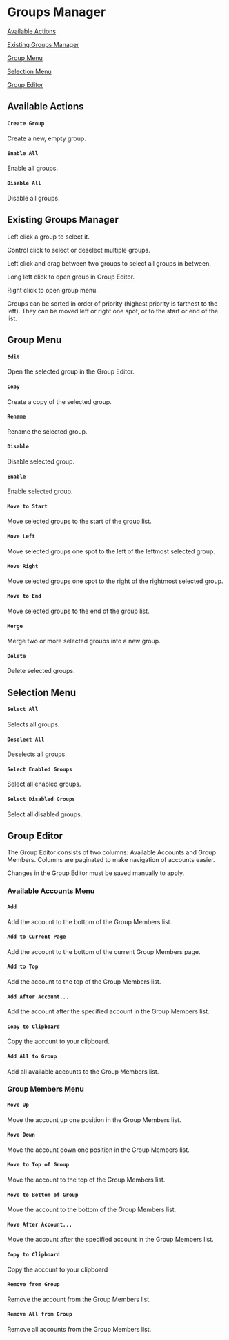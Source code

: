 # Groups Manager

[Available Actions](#aa)

[Existing Groups Manager](#egm)

[Group Menu](#gm)

[Selection Menu](#sm)

[Group Editor](#ge)

## <a href="#" id="aa"></a>Available Actions

#### ```Create Group```

Create a new, empty group.

#### ```Enable All```

Enable all groups.

#### ```Disable All```

Disable all groups.

## <a href="#" id="egm"></a>Existing Groups Manager

Left click a group to select it.

Control click to select or deselect multiple groups.

Left click and drag between two groups to select all groups in between.

Long left click to open group in Group Editor.

Right click to open group menu.

Groups can be sorted in order of priority (highest priority is farthest to the left). They can be moved left or right one spot, or to the start or end of the list.

## <a href="#" id="gm"></a>Group Menu

#### ```Edit```

Open the selected group in the Group Editor.

#### ```Copy```

Create a copy of the selected group.

#### ```Rename```

Rename the selected group.

#### ```Disable```

Disable selected group.

#### ```Enable```

Enable selected group.

#### ```Move to Start```

Move selected groups to the start of the group list.

#### ```Move Left```

Move selected groups one spot to the left of the leftmost selected group.

#### ```Move Right```

Move selected groups one spot to the right of the rightmost selected group.

#### ```Move to End```

Move selected groups to the end of the group list.

#### ```Merge```

Merge two or more selected groups into a new group.

#### ```Delete```

Delete selected groups.

## <a href="#" id="sm"></a>Selection Menu

#### ```Select All```

Selects all groups.

#### ```Deselect All```

Deselects all groups.

#### ```Select Enabled Groups```

Select all enabled groups.

#### ```Select Disabled Groups```

Select all disabled groups.

## <a href="#" id="ge"></a>Group Editor

The Group Editor consists of two columns: Available Accounts and Group Members. Columns are paginated to make navigation of accounts easier.

Changes in the Group Editor must be saved manually to apply. 

### Available Accounts Menu

#### ```Add```

Add the account to the bottom of the Group Members list.

#### ```Add to Current Page```

Add the account to the bottom of the current Group Members page.

#### ```Add to Top```

Add the account to the top of the Group Members list.

#### ```Add After Account...```

Add the account after the specified account in the Group Members list.

#### ```Copy to Clipboard```

Copy the account to your clipboard.

#### ```Add All to Group```

Add all available accounts to the Group Members list.

### Group Members Menu

#### ```Move Up```

Move the account up one position in the Group Members list.

#### ```Move Down```

Move the account down one position in the Group Members list.

#### ```Move to Top of Group```

Move the account to the top of the Group Members list.

#### ```Move to Bottom of Group```

Move the account to the bottom of the Group Members list.

#### ```Move After Account...```

Move the account after the specified account in the Group Members list.

#### ```Copy to Clipboard```

Copy the account to your clipboard

#### ```Remove from Group```

Remove the account from the Group Members list.

#### ```Remove All from Group```

Remove all accounts from the Group Members list.
